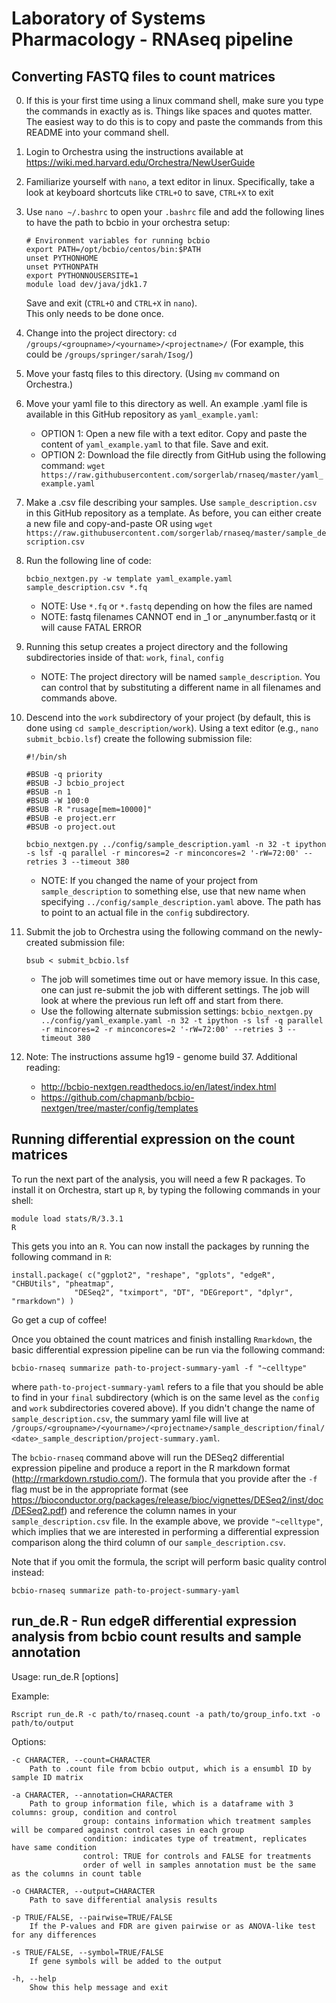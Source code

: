 # Laboratory of Systems Pharmacology - RNAseq pipeline

## Converting FASTQ files to count matrices

0. If this is your first time using a linux command shell, make sure you type the commands in exactly as is. Things like spaces and quotes matter. The easiest way to do this is to copy and paste the commands from this README into your command shell.

1. Login to Orchestra using the instructions available at https://wiki.med.harvard.edu/Orchestra/NewUserGuide

2. Familiarize yourself with `nano`, a text editor in linux. Specifically, take a look at keyboard shortcuts like `CTRL+O` to save, `CTRL+X` to exit

3. Use `nano ~/.bashrc` to open your `.bashrc` file and add the following lines to have the path to bcbio in your orchestra setup:
    ```
    # Environment variables for running bcbio
    export PATH=/opt/bcbio/centos/bin:$PATH
    unset PYTHONHOME
    unset PYTHONPATH
    export PYTHONNOUSERSITE=1
    module load dev/java/jdk1.7
    ```
    Save and exit (`CTRL+O` and `CTRL+X` in `nano`).    
    This only needs to be done once.

4. Change into the project directory: `cd /groups/<groupname>/<yourname>/<projectname>/`
    (For example, this could be `/groups/springer/sarah/Isog/`)
 
5. Move your fastq files to this directory. (Using `mv` command on Orchestra.)

6. Move your yaml file to this directory as well. An example .yaml file is available in this GitHub repository as `yaml_example.yaml`:
    - OPTION 1: Open a new file with a text editor. Copy and paste the content of `yaml_example.yaml` to that file. Save and exit.
    - OPTION 2: Download the file directly from GitHub using the following command: `wget https://raw.githubusercontent.com/sorgerlab/rnaseq/master/yaml_example.yaml`

7. Make a .csv file describing your samples. Use `sample_description.csv` in this GitHub repository as a template. As before, you can either create a new file and copy-and-paste OR using `wget https://raw.githubusercontent.com/sorgerlab/rnaseq/master/sample_description.csv`
	
8. Run the following line of code:
    ```
    bcbio_nextgen.py -w template yaml_example.yaml sample_description.csv *.fq 
    ```
    - NOTE: Use `*.fq` or `*.fastq` depending on how the files are named
    - NOTE: fastq filenames CANNOT end in _1 or _anynumber.fastq or it will cause FATAL ERROR

9. Running this setup creates a project directory and the following subdirectories inside of that: `work`, `final`, `config`
    - NOTE: The project directory will be named `sample_description`. You can control that by substituting a different name in all filenames and commands above.

9. Descend into the `work` subdirectory of your project (by default, this is done using `cd sample_description/work`). Using a text editor (e.g., `nano submit_bcbio.lsf`) create the following submission file:
    ```
    #!/bin/sh
    
    #BSUB -q priority
    #BSUB -J bcbio_project
    #BSUB -n 1
    #BSUB -W 100:0
    #BSUB -R "rusage[mem=10000]"
    #BSUB -e project.err
    #BSUB -o project.out
    
    bcbio_nextgen.py ../config/sample_description.yaml -n 32 -t ipython -s lsf -q parallel -r mincores=2 -r minconcores=2 '-rW=72:00' --retries 3 --timeout 380
    ```
    - NOTE: If you changed the name of your project from `sample_description` to something else, use that new name when specifying `../config/sample_description.yaml` above. The path has to point to an actual file in the `config` subdirectory.

10. Submit the job to Orchestra using the following command on the newly-created submission file: 
    ```
    bsub < submit_bcbio.lsf
    ```
    - The job will sometimes time out or have memory issue. In this case, one can just re-submit the job with different settings. The job will look at where the previous run left off and start from there.
    - Use the following alternate submission settings: `bcbio_nextgen.py ../config/yaml_example.yaml -n 32 -t ipython -s lsf -q parallel -r mincores=2 -r minconcores=2 '-rW=72:00' --retries 3 --timeout 380`

11. Note: The instructions assume hg19 - genome build 37. Additional reading:
    - http://bcbio-nextgen.readthedocs.io/en/latest/index.html
    - https://github.com/chapmanb/bcbio-nextgen/tree/master/config/templates

## Running differential expression on the count matrices

To run the next part of the analysis, you will need a few R packages. To install it on Orchestra, start up `R`, by typing the following commands in your shell:

```
module load stats/R/3.3.1
R
```

This gets you into an `R`. You can now install the packages by running the following command in `R`:
```
install.package( c("ggplot2", "reshape", "gplots", "edgeR", "CHBUtils", "pheatmap",
              "DESeq2", "tximport", "DT", "DEGreport", "dplyr", "rmarkdown") )
```
    
Go get a cup of coffee!

Once you obtained the count matrices and finish installing `Rmarkdown`, the basic differential expression pipeline can be run via the following command:

    bcbio-rnaseq summarize path-to-project-summary-yaml -f "~celltype"
    
where `path-to-project-summary-yaml` refers to a file that you should be able to find in your `final` subdirectory (which is on the same level as the `config` and `work` subdirectories covered above). If you didn't change the name of `sample_description.csv`, the summary yaml file will live at `/groups/<groupname>/<yourname>/<projectname>/sample_description/final/<date>_sample_description/project-summary.yaml`.

The `bcbio-rnaseq` command above will run the DESeq2 differential expression pipeline and produce a report in the R markdown format (http://rmarkdown.rstudio.com/). The formula that you provide after the `-f` flag must be in the appropriate format (see https://bioconductor.org/packages/release/bioc/vignettes/DESeq2/inst/doc/DESeq2.pdf) and reference the column names in your `sample_description.csv` file. In the example above, we provide `"~celltype"`, which implies that we are interested in performing a differential expression comparison along the third column of our `sample_description.csv`.

Note that if you omit the formula, the script will perform basic quality control instead:

    bcbio-rnaseq summarize path-to-project-summary-yaml


## run_de.R - Run edgeR differential expression analysis from bcbio count results and sample annotation
Usage: run_de.R [options]

Example:
```
Rscript run_de.R -c path/to/rnaseq.count -a path/to/group_info.txt -o path/to/output
```

Options:

	-c CHARACTER, --count=CHARACTER
		Path to .count file from bcbio output, which is a ensumbl ID by sample ID matrix

	-a CHARACTER, --annotation=CHARACTER
 		Path to group information file, which is a dataframe with 3 columns: group, condition and control
               		group: contains information which treatment samples will be compared against control cases in each group
               		condition: indicates type of treatment, replicates have same condition
               		control: TRUE for controls and FALSE for treatments
               		order of well in samples annotation must be the same as the columns in count table

	-o CHARACTER, --output=CHARACTER
  		Path to save differential analysis results

	-p TRUE/FALSE, --pairwise=TRUE/FALSE
  		If the P-values and FDR are given pairwise or as ANOVA-like test for any differences

	-s TRUE/FALSE, --symbol=TRUE/FALSE
  		If gene symbols will be added to the output

	-h, --help
  		Show this help message and exit
